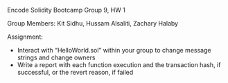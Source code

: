 Encode Solidity Bootcamp Group 9, HW 1

Group Members: Kit Sidhu, Hussam Alsaliti, Zachary Halaby

Assignment:

- Interact with “HelloWorld.sol” within your group to change message strings and change owners
- Write a report with each function execution and the transaction hash, if successful, or the revert reason, if failed
